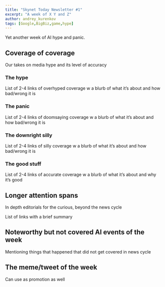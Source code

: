 ```yaml
---
title: "Skynet Today Newsletter #1"
excerpt: "A week of X Y and Z"
author: andrey_kurenkov
tags: [Google,BigBiz,game,hype]
---
```


Yet another week of AI hype and panic.

## Coverage of coverage
Our takes on media hype and its level of accuracy

### The hype
List of 2-4 links of overhyped coverage w a blurb of what it’s about and how bad/wrong it is

### The panic
List of 2-4 links of doomsaying coverage w a blurb of what it’s about and how bad/wrong it is

### The downright silly
List of 2-4 links of silly coverage w a blurb of what it’s about and how bad/wrong it is

### The good stuff
List of 2-4 links of accurate coverage w a blurb of what it’s about and why it’s good


## Longer attention spans
In depth editorials for the curious, beyond the news cycle
 
List of links with a brief summary

## Noteworthy but not covered AI events of the week
Mentioning things that happened that did not get covered in news cycle

## The meme/tweet of the week
Can use as promotion as well

